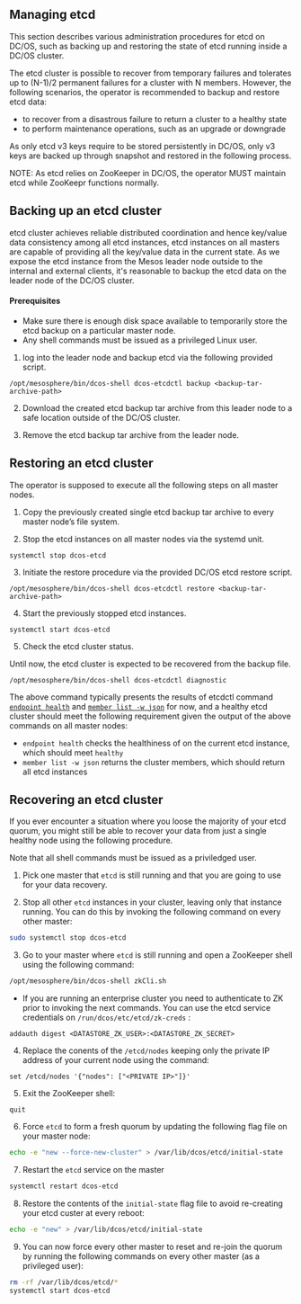 ## Managing etcd

This section describes various administration procedures for etcd on DC/OS, such as backing up and restoring the state of etcd running inside a DC/OS cluster.

The etcd cluster is possible to recover from temporary failures and tolerates up to (N-1)/2 permanent failures for a cluster with N members. However, the following scenarios, the operator is recommended to backup and restore etcd data:
- to recover from a disastrous failure to return a cluster to a healthy state
- to perform maintenance operations, such as an upgrade or downgrade

As only etcd v3 keys require to be stored persistently in DC/OS, only v3 keys are backed up through snapshot and restored in the following process.

NOTE: As etcd relies on ZooKeeper in DC/OS, the operator MUST maintain etcd while ZooKeepr functions normally.

## Backing up an etcd cluster

etcd cluster achieves reliable distributed coordination and hence key/value data consistency among all etcd instances, etcd instances on all masters are capable of providing all the key/value data in the current state. As we expose the etcd instance from the Mesos leader node outside to the internal and external clients, it's reasonable to backup the etcd data on the leader node of the DC/OS cluster.

#### Prerequisites

- Make sure there is enough disk space available to temporarily store the etcd backup on a particular master node.
- Any shell commands must be issued as a privileged Linux user.

1. log into the leader node and backup etcd via the following provided script.

`/opt/mesosphere/bin/dcos-shell dcos-etcdctl backup <backup-tar-archive-path>`

2. Download the created etcd backup tar archive from this leader node to a safe location outside of the DC/OS cluster.

3. Remove the etcd backup tar archive from the leader node.

## Restoring an etcd cluster 

The operator is supposed to execute all the following steps on all master nodes.

1. Copy the previously created single etcd backup tar archive to every master node’s file system.

2. Stop the etcd instances on all master nodes via the systemd unit.

`systemctl stop dcos-etcd`

3. Initiate the restore procedure via the provided DC/OS etcd restore script.

`/opt/mesosphere/bin/dcos-shell dcos-etcdctl restore <backup-tar-archive-path>`

4. Start the previously stopped etcd instances.

`systemctl start dcos-etcd`

5. Check the etcd cluster status.

Until now, the etcd cluster is expected to be recovered from the backup file.

`/opt/mesosphere/bin/dcos-shell dcos-etcdctl diagnostic`

The above command typically presents the results of etcdctl command [`endpoint health`](https://github.com/etcd-io/etcd/tree/master/etcdctl#endpoint-health) and [`member list -w json`](https://github.com/etcd-io/etcd/tree/master/etcdctl#member-list) for now, and a healthy etcd cluster should meet the following requirement given the output of the above commands on all master nodes:

- `endpoint health` checks the healthiness of on the current etcd instance, which should meet `healthy` 
- `member list -w json` returns the cluster members, which should return all etcd instances

## Recovering an etcd cluster

If you ever encounter a situation where you loose the majority of your etcd quorum, you might still be able to recover your data from just a single healthy node using the following procedure. 

Note that all shell commands must be issued as a priviledged user.

1. Pick one master that `etcd` is still running and that you are going to use for your data recovery.

2. Stop all other `etcd` instances in your cluster, leaving only that instance running. You can do this by invoking the following command on every other master:
  ```sh
  sudo systemctl stop dcos-etcd
  ```

3. Go to your master where `etcd` is still running and open a ZooKeeper shell using the following command:
  ```sh
  /opt/mesosphere/bin/dcos-shell zkCli.sh
  ```

  * If you are running an enterprise cluster you need to authenticate to ZK prior to invoking the next commands. You can use the etcd service credentials on `/run/dcos/etc/etcd/zk-creds` :
  ```
  addauth digest <DATASTORE_ZK_USER>:<DATASTORE_ZK_SECRET>
  ```

4. Replace the conents of the `/etcd/nodes` keeping only the private IP address of your current node using the command:
  ```
  set /etcd/nodes '{"nodes": ["<PRIVATE IP>"]}'
  ```

5. Exit the ZooKeeper shell:
  ```
  quit
  ```

6. Force `etcd` to form a fresh quorum by updating the following flag file on your master node:
  ```sh
  echo -e "new --force-new-cluster" > /var/lib/dcos/etcd/initial-state
  ```

7. Restart the `etcd` service on the master
  ```sh
  systemctl restart dcos-etcd
  ```

8. Restore the contents of the `initial-state` flag file to avoid re-creating your etcd custer at every reboot:
  ```sh
  echo -e "new" > /var/lib/dcos/etcd/initial-state
  ```

9. You can now force every other master to reset and re-join the quorum by running the following commands on every other master (as a privileged user):
  ```sh
  rm -rf /var/lib/dcos/etcd/*
  systemctl start dcos-etcd
  ```

